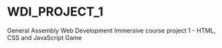 # WDI_PROJECT_1
General Assembly Web Development Immersive course project 1 - HTML, CSS and JavaScript Game
